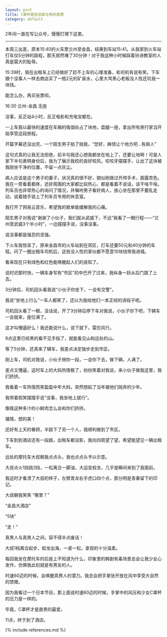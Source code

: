 ```yaml
---
layout: post
title: C罩杯是检测直与弯的真理
category: default
---
```


2年间一直在写公众号，慢慢打理下这里。

-------------------------------------------------

本周三出差，原本15:40的火车票兰州至金昌，结果到车站15:41。从我家到火车站打车仅5分钟的路程，那天居然堵了30分钟！对于我这种小时候踩着铃进教室的人真是莫大的耻辱。


15:39时，我在出租车上已经做好了赶不上车的心理准备，和司机有说有笑。下车跟个没事人一样去商店买了一瓶2元的矿泉水，心里大骂黑心老板没人性还坑我一块钱。


能怎么办，再买张票呗。


16:30 兰州-金昌 无座


没事，反正站4小时，反正电影和充电宝都在。


一上车我以最快的速度在车厢的吸烟处占了块地，盘腿一座，拿出所有旅行家当开始享受这段旅程。


开篇字幕还没出完，一个陌生男子拍了拍我，“您好，麻烦让个地方吧...有病人”


这句式真的让我无法拒绝，前半句我还心想我都坐在地上了，还要让地啊！可是人家下半句表明身份后，我为了展示我校的良好校风，咬咬牙摆摆手，让出了这块被我刚坐干净的位置，不留一点灰尘。


病人应该是这个男子的妻子，状况真的很不好，貌似刚做过开颅手术，面露苦色。我在一旁看着都疼，还好周围的大家都比较热心，都是看着不说话，该干啥干啥。列车员也非常热心的询问了情况，并嘱咐男子看好病人，放心坐在那里不要乱走动，说着随手锁上了列车员专用的休息室。


我打开了网易云音乐，希望我的歌单能缓解我的心痛。


陌生男子对我说“谢谢了小伙子，我们就从武威下，不远”我看了一眼行程——“兰州至武威3个半小时”，一边摆摆手说，没事没事。


说没事都是强忍的坚强。


下火车我惊呆了，原来金昌市的火车站到在郊区，打车还要50元和40分钟的车程。问了一圈出租车司机后，这些没人性的家伙都不愿意10块钱带我进城。


看来现在只有绿色和红色能唤醒起人们的良知了。


说时迟那时快，一辆车身写有“市区"的中巴开了过来，我纵身一跃从后门跳了上去。


3分钟后，司机回头看我说“小伙子你坐下，一会有交警”。


我说“坐地上行么”一车人都笑了，还以为我给他们一本正经的讲段子呢。


司机回头看了一眼，没话说，开了3分钟后停下车对我说，小伙子你下吧，下辆车一会就来，座位满了。


这才叫懵逼好么！我还能说什么，说下就下，雷厉风行。


9点这里已经黑的看不见手指了，就能看见山和远处的山。


等了5分钟，还真来了辆车，我差点决定独步走到市区。


刚上车，司机对我说，小伙子捎你一段，一会你下去，做下辆，人满了。


差点又懵逼，这时车上的大妈热情极了，纷纷笑着对我说，来小伙子做我这里，我们挤挤。


我看着一车热情而笑盈盈中年大妈，突然想起了当年被他们抛弃的少年。


我带着假笑摆摆手说“没事，我坐地上就行”。


像我这种多汁的小鲜肉怎么会和你们挤挤。


骚情，想的美！


还好有上天的眷顾，半路下了另一个人，我顺利做到了市区。


下车到到酒店还有一段路，出租车都没影，我向四周望了望，希望能望见一辆出租车。


远处的摩托车大叔朝我点点头，我也点点头予以示意。


大叔点火1挡挑3挡，一松离合一脚油，大运变蛟龙，几乎是瞬间来到了我面前。


我这时才看清了大叔的样子，左臂青龙右手虎口四个点，那分明是青春留下的印记。


大叔朝我笑笑 “哪里？”


“金昌大酒店”


“5块”


“走！”


真男人与真男人之间，容不得半点废话！


大叔1档离合起步，蛟龙出海，一紧一松，拿捏的十分温柔。


每回我坐在摩托车的后座上不知道为什么，印象里的韩剧有毒场景总会让我少女心发作，仿佛我此刻就是有男友的人。


时速60迈的时候，会唤醒真男人的潜力。我总会把手掌张开放在风中享受大自然的馈赠。


因为我看过一个日本节目，那上面说时速60迈的时候，手掌中的风压和少女C罩杯的压力是一样的。


毕竟，C罩杯才是直男的最爱。


11点，终于到了酒店。



{% include references.md %}
